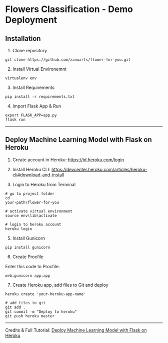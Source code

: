 # Flowers Classification - Demo Deployment

## Installation

1. Clone repository

```
git clone https://github.com/zanuarts/flower-for-you.git
```

2. Install Virtual Environemnt

```
virtualenv env
```

3. Install Requirements

```
pip install -r requirements.txt
```

4. Import Flask App & Run

```
export FLASK_APP=app.py
flask run
```
---

## Deploy Machine Learning Model with Flask on Heroku

1. Create account in Heroku: https://id.heroku.com/login

2. Install Heroku CLI: https://devcenter.heroku.com/articles/heroku-cli#download-and-install

3. Login to Heroku from Terminal


```
# go to project folder
cd
your-path\flower-for-you

# activate virtual environment
source env\lib\activate

# login to heroku account
heroku login
```

5. Install Gunicorn

```
pip install gunicorn
```

6. Create Procfile

Enter this code to Procfile:

```
web:gunicorn app:app
```

7. Create Heroku app, add files to Git and deploy

```
heroku create 'your-heroku-app-name'

# add files to git
git add .
git commit -m "Deploy to heroku"
git push heroku master
```

---

Credits & Full Tutorial: [Deploy Machine Learning Model with Flask on Heroku](https://medium.com/@nutanbhogendrasharma/deploy-machine-learning-model-with-flask-on-heroku-cd079b692b1d)

